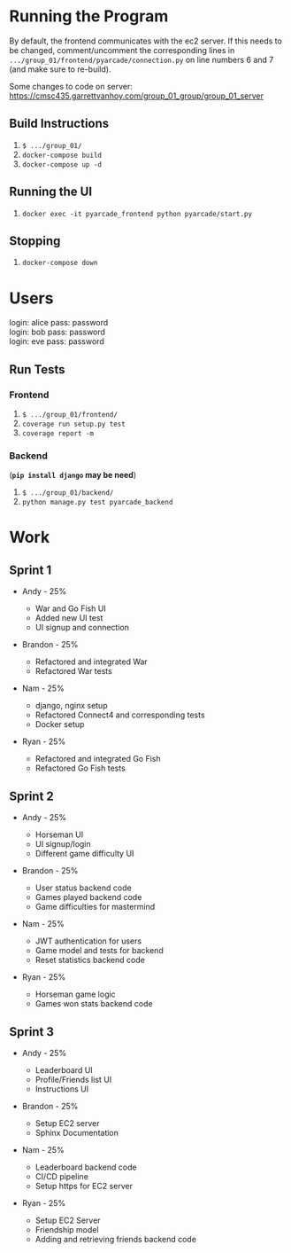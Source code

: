 # Running the Program
By default, the frontend communicates with the ec2 server.
If this needs to be changed, comment/uncomment the corresponding lines in ```.../group_01/frontend/pyarcade/connection.py``` on line numbers 6 and 7 (and make sure to re-build).

Some changes to code on server:
https://cmsc435.garrettvanhoy.com/group_01_group/group_01_server

## Build Instructions
1. ```$ .../group_01/```
1. ```docker-compose build```
1. ```docker-compose up -d```

## Running the UI
1. ```docker exec -it pyarcade_frontend python pyarcade/start.py```

## Stopping
1. ```docker-compose down```

# Users
login: alice
pass: password
\
login: bob
pass: password
\
login: eve
pass: password


## Run Tests
### Frontend
1. ```$ .../group_01/frontend/```
2. ```coverage run setup.py test```
3. ```coverage report -m```

### Backend
(**```pip install django``` may be need**)
1. ```$ .../group_01/backend/```
2. ```python manage.py test pyarcade_backend```

# Work
## Sprint 1
- Andy - 25%
    - War and Go Fish UI
    - Added new UI test
    - UI signup and connection

- Brandon - 25%
    - Refactored and integrated War
    - Refactored War tests

- Nam - 25%
    - django, nginx setup
    - Refactored Connect4 and corresponding tests
    - Docker setup

- Ryan - 25%
    - Refactored and integrated Go Fish
    - Refactored Go Fish tests

## Sprint 2
- Andy - 25%
    - Horseman UI
    - UI signup/login
    - Different game difficulty UI

- Brandon - 25%
    - User status backend code
    - Games played backend code
    - Game difficulties for mastermind

- Nam - 25%
    - JWT authentication for users
    - Game model and tests for backend
    - Reset statistics backend code

- Ryan - 25%
    - Horseman game logic
    - Games won stats backend code

## Sprint 3
- Andy - 25%
    - Leaderboard UI
    - Profile/Friends list UI
    - Instructions UI

- Brandon - 25%
    - Setup EC2 server
    - Sphinx Documentation

- Nam - 25%
    - Leaderboard backend code
    - CI/CD pipeline
    - Setup https for EC2 server

- Ryan - 25%
    - Setup EC2 Server
    - Friendship model 
    - Adding and retrieving friends backend code

